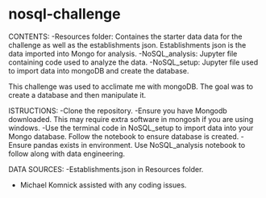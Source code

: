 # nosql-challenge

CONTENTS:
-Resources folder: Containes the starter data data for the challenge as well as the establishments json. Establishments json is the data imported into Mongo for analysis.
-NoSQL_analysis: Jupyter file containing code used to analyze the data. 
-NoSQL_setup: Jupyter file used to import data into mongoDB and create the database.

This challenge was used to acclimate me with mongoDB. The goal was to create a database and then manipulate it.

ISTRUCTIONS:
-Clone the repository.
-Ensure you have Mongodb downloaded. This may require extra software in mongosh if you are using windows. 
-Use the terminal code in NoSQL_setup to import data into your Mongo database. Follow the notebook to ensure database is created.
-Ensure pandas exists in environment. Use NoSQL_analysis notebook to follow along with data engineering.

DATA SOURCES:
-Establishments.json in Resources folder.

- Michael Komnick assisted with any coding issues. 
